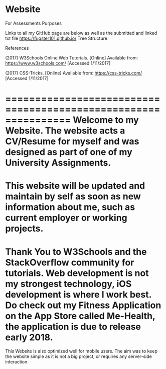 # Website

For Assessments Purposes

Links to all my GitHub page are below as well as the submitted and linked txt file
https://fugster101.github.io/
Tree Structure




References

(2017) W3Schools Online Web Tutorials. [Online] Available from: https://www.w3schools.com/ [Accessed 1/11/2017]

(2017) CSS-Tricks. [Online] Available from: https://css-tricks.com/ [Accessed 1/11/2017]

===============================================================
 Welcome to my Website. The website acts a CV/Resume for myself and was designed as part of one of my University Assignments.
===============================================================
 This website will be updated and maintain by self as soon as new information about me, such as current employer or working projects.
===============================================================
 Thank You to W3Schools and the StackOverflow community for tutorials. Web development is not my strongest technology, iOS development is where I work best. Do check out my Fitness Application on the App Store called Me-Health, the application is due to release early 2018.
===============================================================
This Website is also optimized well for mobile users. The aim was to keep the website simple as it is not a big project, or requires any server-side interaction.
